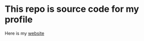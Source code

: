# This repo is source code for my profile
Here is my [website](https://pensive-curie-770f2e.netlify.app/)
